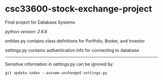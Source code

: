 # csc33600-stock-exchange-project
Final project for Database Systems

*python version: 2.6.6*

entities.py contains class definitions for Portfolio, Broker, and Investor  

settings.py contains authentication info for connecting to database

___
Sensitive information in settings.py can be ignored by:

`git update-index --assume-unchanged settings.py`
